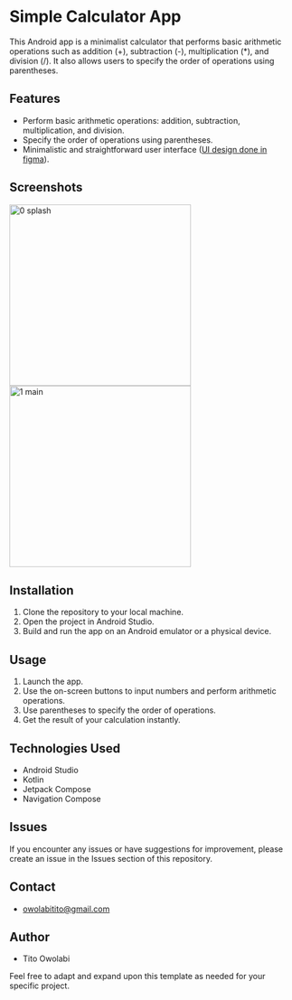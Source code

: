 # Simple Calculator App
This Android app is a minimalist calculator that performs basic arithmetic operations such as addition (+), subtraction (-), multiplication (*), and division (/). It also allows users to specify the order of operations using parentheses.

## Features
- Perform basic arithmetic operations: addition, subtraction, multiplication, and division.
- Specify the order of operations using parentheses.
- Minimalistic and straightforward user interface ([UI design done in figma](https://www.figma.com/file/5IF5zYiIRz81aodthQpbti/SimpleCalc?type=design&node-id=90%3A171&mode=design&t=9bbeISYCv2nmWmX4-1)).

## Screenshots
<img width="321" alt="0  splash" src="https://github.com/kuntito/Calculator/assets/106985013/c7c24505-91f8-4a2f-9aab-44cc13f081b6">
<img width="321" alt="1  main" src="https://github.com/kuntito/Calculator/assets/106985013/2bedb3ec-5d6d-4db5-a6ef-a27b47dfd734">


## Installation
1. Clone the repository to your local machine.
2. Open the project in Android Studio.
3. Build and run the app on an Android emulator or a physical device.

## Usage
1. Launch the app.
2. Use the on-screen buttons to input numbers and perform arithmetic operations.
3. Use parentheses to specify the order of operations.
4. Get the result of your calculation instantly.

## Technologies Used
- Android Studio
- Kotlin
- Jetpack Compose
- Navigation Compose

## Issues
If you encounter any issues or have suggestions for improvement, please create an issue in the Issues section of this repository.

## Contact
- owolabitito@gmail.com

## Author
- Tito Owolabi

Feel free to adapt and expand upon this template as needed for your specific project.
